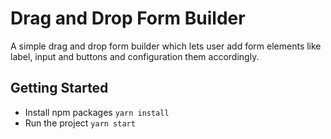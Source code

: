 # Drag and Drop Form Builder
A simple drag and drop form builder which lets user add form elements like label, input and buttons and configuration them accordingly.

## Getting Started

- Install npm packages ```yarn install```
- Run the project ```yarn start```

